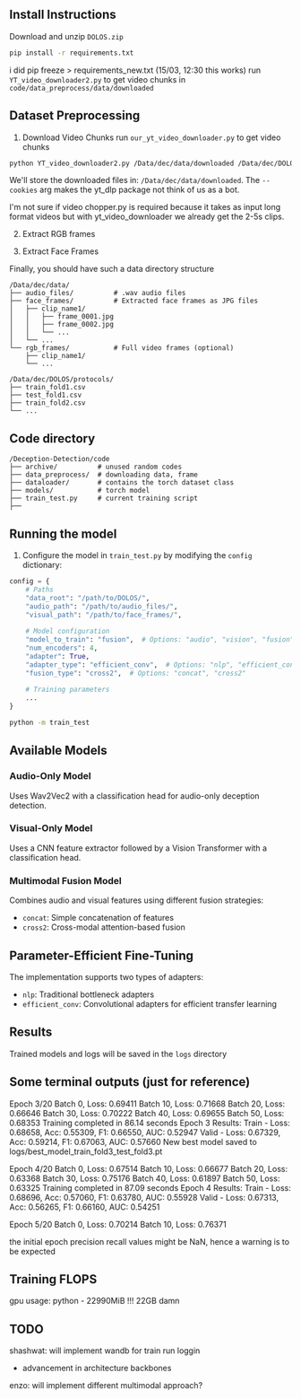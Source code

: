 ## Install Instructions

Download and unzip `DOLOS.zip`

```bash
pip install -r requirements.txt
```
i did pip freeze > requirements_new.txt (15/03, 12:30 this works)
run `YT_video_downloader2.py` to get video chunks in `code/data_preprocess/data/downloaded`

## Dataset Preprocessing

1. Download Video Chunks
run `our_yt_video_downloader.py` to get video chunks 

```bash
python YT_video_downloader2.py /Data/dec/data/downloaded /Data/dec/DOLOS/dolos_timestamps.csv --cookies /Data/dec/code/data_preprocess/utils/youtube.txt
```

We'll store the downloaded files in: `/Data/dec/data/downloaded`. The `--cookies` arg makes the yt_dlp package not think of us as a bot.

I'm not sure if video chopper.py is required because it takes as input long format videos but with yt_video_downloader we already get the 2-5s clips.

2. Extract RGB frames

3. Extract Face Frames

Finally, you should have such a data directory structure

```
/Data/dec/data/
├── audio_files/          # .wav audio files 
├── face_frames/          # Extracted face frames as JPG files
│   ├── clip_name1/
│   │   ├── frame_0001.jpg
│   │   ├── frame_0002.jpg
│   │   └── ...
│   └── ...
└── rgb_frames/           # Full video frames (optional)
    ├── clip_name1/
    └── ...

/Data/dec/DOLOS/protocols/
├── train_fold1.csv
├── test_fold1.csv
├── train_fold2.csv
└── ...
```
## Code directory
```
/Deception-Detection/code
├── archive/          # unused random codes
├── data_preprocess/  # downloading data, frame
├── dataloader/       # contains the torch dataset class
├── models/           # torch model
├── train_test.py     # current training script
├──
```
## Running the model
1. Configure the model in `train_test.py` by modifying the `config` dictionary:

```python
config = {
    # Paths
    "data_root": "/path/to/DOLOS/",
    "audio_path": "/path/to/audio_files/",
    "visual_path": "/path/to/face_frames/",
    
    # Model configuration
    "model_to_train": "fusion",  # Options: "audio", "vision", "fusion"
    "num_encoders": 4,
    "adapter": True,
    "adapter_type": "efficient_conv",  # Options: "nlp", "efficient_conv"
    "fusion_type": "cross2",  # Options: "concat", "cross2"
    
    # Training parameters
    ...
}
```

```bash
python -m train_test
```

## Available Models

### Audio-Only Model
Uses Wav2Vec2 with a classification head for audio-only deception detection.

### Visual-Only Model
Uses a CNN feature extractor followed by a Vision Transformer with a classification head.

### Multimodal Fusion Model
Combines audio and visual features using different fusion strategies:
- `concat`: Simple concatenation of features
- `cross2`: Cross-modal attention-based fusion

## Parameter-Efficient Fine-Tuning

The implementation supports two types of adapters:
- `nlp`: Traditional bottleneck adapters
- `efficient_conv`: Convolutional adapters for efficient transfer learning

## Results

Trained models and logs will be saved in the `logs` directory

## Some terminal outputs (just for reference)


Epoch 3/20
Batch 0, Loss: 0.69411
Batch 10, Loss: 0.71668
Batch 20, Loss: 0.66646
Batch 30, Loss: 0.70222
Batch 40, Loss: 0.69655
Batch 50, Loss: 0.68353
Training completed in 86.14 seconds
Epoch 3 Results:
  Train - Loss: 0.68658, Acc: 0.55309, F1: 0.66550, AUC: 0.52947
  Valid - Loss: 0.67329, Acc: 0.59214, F1: 0.67063, AUC: 0.57660
New best model saved to logs/best_model_train_fold3_test_fold3.pt

Epoch 4/20
Batch 0, Loss: 0.67514
Batch 10, Loss: 0.66677
Batch 20, Loss: 0.63368
Batch 30, Loss: 0.75176
Batch 40, Loss: 0.61897
Batch 50, Loss: 0.63325
Training completed in 87.09 seconds
Epoch 4 Results:
  Train - Loss: 0.68696, Acc: 0.57060, F1: 0.63780, AUC: 0.55928
  Valid - Loss: 0.67313, Acc: 0.56265, F1: 0.66160, AUC: 0.54251

Epoch 5/20
Batch 0, Loss: 0.70214
Batch 10, Loss: 0.76371

the initial epoch precision recall values might be NaN, hence a warning is to be expected

## Training FLOPS
gpu usage: python - 22990MiB !!! 22GB damn

## TODO
shashwat:
will implement wandb for train run loggin
+ advancement in architecture backbones

enzo:
will implement different multimodal approach?